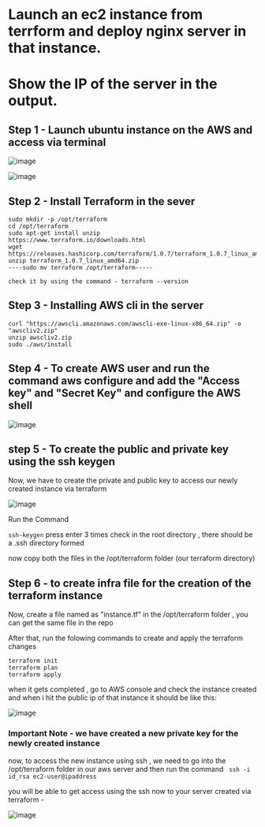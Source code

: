# Launch an ec2 instance from terrform and deploy nginx server in that instance.
# Show the IP of the server in the output.

## Step 1 - Launch ubuntu instance on the AWS and access via terminal

![image](https://user-images.githubusercontent.com/67600604/184825997-b372c460-7ebf-44e4-b11a-33aca6e6ad96.png)

![image](https://user-images.githubusercontent.com/67600604/184826577-b4d07f8d-9ec2-45b0-8499-ba9386dea13d.png)

## Step 2 - Install Terraform in the sever 

``` 
sudo mkdir -p /opt/terraform
cd /opt/terraform
sudo apt-get install unzip
https://www.terraform.io/downloads.html
wget https://releases.hashicorp.com/terraform/1.0.7/terraform_1.0.7_linux_amd64.zip
unzip terraform_1.0.7_linux_amd64.zip
----sudo mv terraform /opt/terraform-----

check it by using the command - terraform --version 

```
## Step 3 - Installing AWS cli in the server 

```
curl "https://awscli.amazonaws.com/awscli-exe-linux-x86_64.zip" -o "awscliv2.zip"
unzip awscliv2.zip
sudo ./aws/install
```

## Step 4 - To create AWS user and run the command aws configure and add the "Access key" and "Secret Key" and configure the AWS shell

![image](https://user-images.githubusercontent.com/67600604/184829544-cc281cac-9e05-40f6-a353-943401ad71db.png)

## step 5 - To create the public and private key using the ssh keygen

Now, we have to create the private and public key to access our newly created instance via terraform

![image](https://user-images.githubusercontent.com/67600604/184830113-8328dac7-ef71-44dc-be81-f41adcf23191.png)

Run the Command 

```ssh-keygen```
press enter 3 times 
check in the root directory , there should be a .ssh directory formed 

now copy both the files in the /opt/terraform folder (our terraform directory)

## Step 6 - to create infra file for the creation of the terraform instance 

Now, create a file named as "instance.tf" in the /opt/terraform folder , you can get the same file in the repo 

After that, run the folowing commands to create and apply the terraform changes

```
terraform init
terraform plan
terraform apply
```

when it gets completed , go to  AWS console and check the instance created and when i hit the public ip of that instance it should be like this:

![image](https://user-images.githubusercontent.com/67600604/184831458-4481d042-7305-49ea-a26b-7d1071e23e06.png)

### Important Note - we have created a new private key for the newly created instance

now, to access the new instance using ssh , we need to go into the /opt/terraform folder in our aws server and then run the command ``` ssh -i id_rsa ec2-user@ipaddress``` 

you will be able to get access using the ssh now to your server created via terraform - 

![image](https://user-images.githubusercontent.com/67600604/184835597-a0d93298-a338-4900-8b67-55e8398beabe.png)


